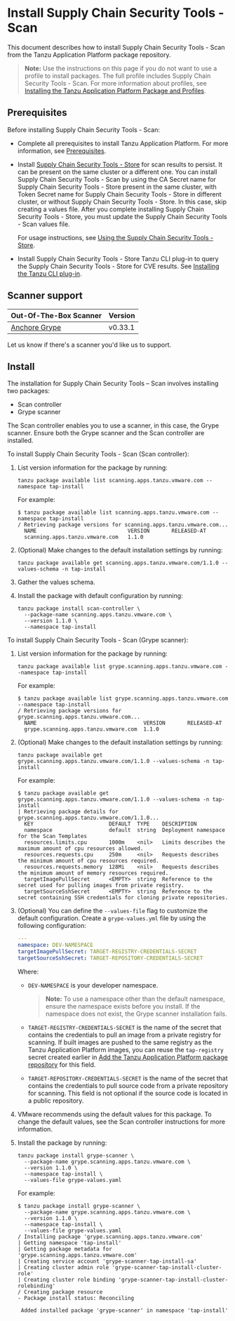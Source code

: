 # Install Supply Chain Security Tools - Scan

This document describes how to install Supply Chain Security Tools - Scan
from the Tanzu Application Platform package repository.

>**Note:** Use the instructions on this page if you do not want to use a profile to install packages.
The full profile includes Supply Chain Security Tools - Scan.
For more information about profiles, see [Installing the Tanzu Application Platform Package and Profiles](../install.md).

## <a id='scst-scan-prereqs'></a>Prerequisites

Before installing Supply Chain Security Tools - Scan:

- Complete all prerequisites to install Tanzu Application Platform. For more information, see [Prerequisites](../prerequisites.md).
- Install [Supply Chain Security Tools - Store](../install-components.md#install-scst-store) for scan results to persist. It can be present on the same cluster or a different one. You can install Supply Chain Security Tools - Scan by using the CA Secret name for Supply Chain Security Tools - Store present in the same cluster, with Token Secret name for Supply Chain Security Tools - Store in different cluster, or without Supply Chain Security Tools - Store. In this case, skip creating a values file. After you complete installing Supply Chain Security Tools - Store, you must update the Supply Chain Security Tools - Scan values file. 

    For usage instructions, see [Using the Supply Chain Security Tools - Store](../scst-store/overview.md).

- Install Supply Chain Security Tools - Store Tanzu CLI plug-in to query the Supply Chain Security Tools - Store for CVE results.
  See [Installing the Tanzu CLI plug-in](../scst-store/cli_installation.md).

## <a id="scanner-support"></a>Scanner support

| Out-Of-The-Box Scanner | Version |
| --- | --- |
| [Anchore Grype](https://github.com/anchore/grype) | v0.33.1 |

Let us know if there's a scanner you'd like us to support.

## <a id='install-scst-scan'></a> Install

The installation for Supply Chain Security Tools – Scan involves installing two packages:

- Scan controller
- Grype scanner

The Scan controller enables you to use a scanner, in this case, the Grype scanner. Ensure both the Grype scanner and the Scan controller are installed.

To install Supply Chain Security Tools - Scan (Scan controller):

1. List version information for the package by running:

    ```
    tanzu package available list scanning.apps.tanzu.vmware.com --namespace tap-install
    ```

     For example:

    ```
    $ tanzu package available list scanning.apps.tanzu.vmware.com --namespace tap-install
    / Retrieving package versions for scanning.apps.tanzu.vmware.com...
      NAME                             VERSION       RELEASED-AT
      scanning.apps.tanzu.vmware.com   1.1.0
    ```

1. (Optional) Make changes to the default installation settings by running:

    ```
    tanzu package available get scanning.apps.tanzu.vmware.com/1.1.0 --values-schema -n tap-install
    ```

1. Gather the values schema.

1. Install the package with default configuration by running:

    ```
    tanzu package install scan-controller \
      --package-name scanning.apps.tanzu.vmware.com \
      --version 1.1.0 \
      --namespace tap-install
    ```

To install Supply Chain Security Tools - Scan (Grype scanner):

1. List version information for the package by running:

    ```
    tanzu package available list grype.scanning.apps.tanzu.vmware.com --namespace tap-install
    ```

    For example:

    ```
    $ tanzu package available list grype.scanning.apps.tanzu.vmware.com --namespace tap-install
    / Retrieving package versions for grype.scanning.apps.tanzu.vmware.com...
      NAME                                  VERSION       RELEASED-AT
      grype.scanning.apps.tanzu.vmware.com  1.1.0
    ```

1. (Optional) Make changes to the default installation settings by running:

    ```
    tanzu package available get grype.scanning.apps.tanzu.vmware.com/1.1.0 --values-schema -n tap-install
    ```

    For example:

    ```
    $ tanzu package available get grype.scanning.apps.tanzu.vmware.com/1.1.0 --values-schema -n tap-install
    | Retrieving package details for grype.scanning.apps.tanzu.vmware.com/1.1.0...
      KEY                        DEFAULT  TYPE    DESCRIPTION
      namespace                  default  string  Deployment namespace for the Scan Templates
      resources.limits.cpu       1000m    <nil>   Limits describes the maximum amount of cpu resources allowed.
      resources.requests.cpu     250m     <nil>   Requests describes the minimum amount of cpu resources required.
      resources.requests.memory  128Mi    <nil>   Requests describes the minimum amount of memory resources required.
      targetImagePullSecret      <EMPTY>  string  Reference to the secret used for pulling images from private registry.
      targetSourceSshSecret      <EMPTY>  string  Reference to the secret containing SSH credentials for cloning private repositories.
    ```

1. (Optional) You can define the `--values-file` flag to customize the default configuration. Create a `grype-values.yml` file by using the following configuration:

    ```yaml
    ---
    namespace: DEV-NAMESPACE
    targetImagePullSecret: TARGET-REGISTRY-CREDENTIALS-SECRET
    targetSourceSshSecret: TARGET-REPOSITORY-CREDENTIALS-SECRET
    ```

    Where:
    
    - `DEV-NAMESPACE` is your developer namespace.

      >**Note:** To use a namespace other than the default namespace, ensure the namespace exists before you install. If the namespace does not exist, the Grype scanner installation fails.

    - `TARGET-REGISTRY-CREDENTIALS-SECRET` is the name of the secret that contains the credentials to pull an image from a private registry for scanning. If built images are pushed to the same registry as the Tanzu Application Platform images, you can reuse the `tap-registry` secret created earlier in [Add the Tanzu Application Platform package repository](../install.md#add-package-repositories-and-EULAs) for this field.

    - `TARGET-REPOSITORY-CREDENTIALS-SECRET` is the name of the secret that contains the credentials to pull source code from a private repository for scanning. This field is not optional if the source code is located in a public repository.

1. VMware recommends using the default values for this package.
To change the default values, see the Scan controller instructions for more information.

1. Install the package by running:

    ```
    tanzu package install grype-scanner \
      --package-name grype.scanning.apps.tanzu.vmware.com \
      --version 1.1.0 \
      --namespace tap-install \
      --values-file grype-values.yaml
    ```

    For example:

    ```
    $ tanzu package install grype-scanner \
      --package-name grype.scanning.apps.tanzu.vmware.com \
      --version 1.1.0 \
      --namespace tap-install \
      --values-file grype-values.yaml
    / Installing package 'grype.scanning.apps.tanzu.vmware.com'
    | Getting namespace 'tap-install'
    | Getting package metadata for 'grype.scanning.apps.tanzu.vmware.com'
    | Creating service account 'grype-scanner-tap-install-sa'
    | Creating cluster admin role 'grype-scanner-tap-install-cluster-role'
    | Creating cluster role binding 'grype-scanner-tap-install-cluster-rolebinding'
    / Creating package resource
    - Package install status: Reconciling

     Added installed package 'grype-scanner' in namespace 'tap-install'
    ```
